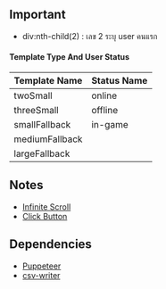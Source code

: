 ## Important
- div:nth-child(2) : เลข 2 ระบุ user คนแรก 

#### Template Type And User Status
| Template Name | Status Name |
|---------------| -------------|
|twoSmall| online|
|threeSmall| offline|
|smallFallback| in-game|
|mediumFallback| |
|largeFallback| |

## Notes
- [Infinite Scroll](https://www.youtube.com/watch?v=nDBdvqRWvCw&t=287s)
- [Click Button](https://stackoverflow.com/questions/46342930/puppeteer-button-press) 

## Dependencies
- [Puppeteer](https://pptr.dev/)
- [csv-writer](https://www.npmjs.com/package/csv-writer)
